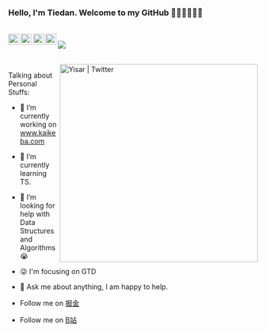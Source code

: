 ### Hello, I'm Tiedan. Welcome to my GitHub 👋👋👋👋👋👋
<br/>

<a href="#Samuel">
  <img align="left" alt="Samuel" width="22px" src="https://cdn.jsdelivr.net/npm/simple-icons@3.1.0/icons/wechat.svg" />
</a>
<a href="#415045745">
  <img align="left" alt="415045745" width="22px" src="https://cdn.jsdelivr.net/npm/simple-icons@3.1.0/icons/tencentqq.svg" />
</a>
<a href="https://www.zhihu.com/people/132yse">
  <img align="left" alt="132yse" width="22px" src="https://cdn.jsdelivr.net/npm/simple-icons@3.1.0/icons/zhihu.svg" />
</a>
<a href="https://github.com/yisar">
  <img align="left" alt="yisar" width="22px" src="https://cdn.jsdelivr.net/npm/simple-icons@3.1.0/icons/github.svg" />
</a>

![](https://visitor-badge.glitch.me/badge?page_id=abhisheknaiidu.abhisheknaiidu)

<br />
 <img align="right" alt="Yisar | Twitter" width="400px" src="https://media.giphy.com/media/SWoSkN6DxTszqIKEqv/giphy.gif" />


Talking about Personal Stuffs:
- 👨 I’m currently working on www.kaikeba.com

- 🌱 I’m currently learning TS.

- 🤔  I’m looking for help with Data Structures and Algorithms 😭

- 😜 I'm focusing on GTD

- 💬 Ask me about anything, I am happy to help.

- Follow me on [掘金](https://juejin.cn/user/1169536102447262/posts)
- Follow me on [B站](https://search.bilibili.com/video?keyword=%E5%89%8D%E7%AB%AF%E9%93%81%E8%9B%8B%E5%84%BF)
